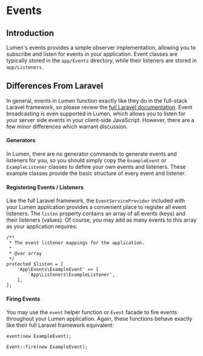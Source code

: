 # Events

<a name="introduction"></a>
## Introduction

Lumen's events provides a simple observer implementation, allowing you to subscribe and listen for events in your application. Event classes are typically stored in the `app/Events` directory, while their listeners are stored in `app/Listeners`.

## Differences From Laravel

In general, events in Lumen function exactly like they do in the full-stack Laravel framework, so please review the [full Laravel documentation](https://laravel.com/docs/events). Event broadcasting is even supported in Lumen, which allows you to listen for your server side events in your client-side JavaScript. However, there are a few minor differences which warrant discussion.

#### Generators

In Lumen, there are no generator commands to generate events and listeners for you, so you should simply copy the `ExampleEvent` or `ExampleListener` classes to define your own events and listeners. These example classes provide the basic structure of every event and listener.

#### Registering Events / Listeners

Like the full Laravel framework, the `EventServiceProvider` included with your Lumen application provides a convenient place to register all event listeners. The `listen` property contains an array of all events (keys) and their listeners (values). Of course, you may add as many events to this array as your application requires:

    /**
     * The event listener mappings for the application.
     *
     * @var array
     */
    protected $listen = [
        'App\Events\ExampleEvent' => [
            'App\Listeners\ExampleListener',
        ],
    ];

#### Firing Events

You may use the `event` helper function or `Event` facade to fire events throughout your Lumen application. Again, these functions behave exactly like their full Laravel framework equivalent:

    event(new ExampleEvent);

    Event::fire(new ExampleEvent);
